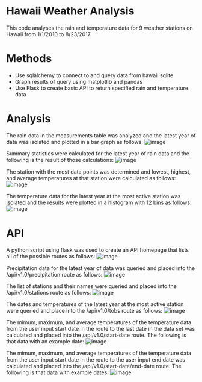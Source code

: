 # Hawaii Weather Analysis

This code analyses the rain and temperature data for 9 weather stations on Hawaii from 1/1/2010 to 8/23/2017.

# Methods

- Use sqlalchemy to connect to and query data from hawaii.sqlite
- Graph results of query using matplotlib and pandas
- Use Flask to create basic API to return specified rain and temperature data

# Analysis

The rain data in the measurements table was analyzed and the latest year of data was isolated and plotted in a bar graph as follows:
![image](https://user-images.githubusercontent.com/118322354/222807816-fee59b31-41ee-4284-8b6e-5d085baedbd6.png)

Summary statistics were calculated for the latest year of rain data and the following is the result of those calculations:
![image](https://user-images.githubusercontent.com/118322354/222808075-cc8af088-8dc5-43e8-aaf2-4a0b22f1bab1.png)

The station with the most data points was determined and lowest, highest, and average temperatures at that station were calculated as follows:
![image](https://user-images.githubusercontent.com/118322354/222808426-d0987a56-e3c7-4204-9ff2-a7f9291ddccd.png)

The temperature data for the latest year at the most active station was isolated and the results were plotted in a histogram with 12 bins as follows:
![image](https://user-images.githubusercontent.com/118322354/222808883-acc85c2f-1c3f-4100-92e6-957d700d32fb.png)

# API

A python script using flask was used to create an API homepage that lists all of the possible routes as follows:
![image](https://user-images.githubusercontent.com/118322354/222810930-9ad9018b-225d-4fce-8a78-07bcaaaa9b14.png)

Precipitation data for the latest year of data was queried and placed into the /api/v1.0/precipitation route as follows:
![image](https://user-images.githubusercontent.com/118322354/222811473-47a09b38-5079-4ec4-9a37-134de08e5d5e.png)

The list of stations and their names were queried and placed into the /api/v1.0/stations route as follows:
![image](https://user-images.githubusercontent.com/118322354/222811785-6431ac72-b5db-4cbe-962b-16fbd0921025.png)

The dates and temperatures of the latest year at the most active station were queried and place into the /api/v1.0/tobs route as follows:
![image](https://user-images.githubusercontent.com/118322354/222812124-d526e6c6-80b1-4ed5-9df6-ca8c90b22a1d.png)

The mimum, maximum, and average temperatures of the temperature data from the user input start date in the route to the last date in the data set was calculated and placed into the /api/v1.0/start-date route. The following is that data with an example date:
![image](https://user-images.githubusercontent.com/118322354/222813010-1a36245b-79bb-4f18-aec4-95e80670fb6f.png)

The mimum, maximum, and average temperatures of the temperature data from the user input start date in the route to the user input end date was calculated and placed into the /api/v1.0/start-date/end-date route. The following is that data with example dates:
![image](https://user-images.githubusercontent.com/118322354/222813337-dc58f285-fd38-4552-a408-ce83b1476112.png)
